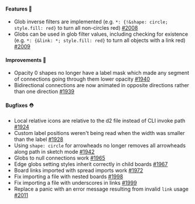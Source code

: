 #### Features 🚀

- Glob inverse filters are implemented (e.g. `*: {!&shape: circle; style.fill: red}` to turn all non-circles red) [#2008](https://github.com/terrastruct/d2/pull/2008)
- Globs can be used in glob filter values, including checking for existence (e.g. `*: {&link: *; style.fill: red}` to turn all objects with a link red) [#2009](https://github.com/terrastruct/d2/pull/2009)

#### Improvements 🧹

- Opacity 0 shapes no longer have a label mask which made any segment of connections going through them lower opacity [#1940](https://github.com/terrastruct/d2/pull/1940)
- Bidirectional connections are now animated in opposite directions rather than one direction [#1939](https://github.com/terrastruct/d2/pull/1939)

#### Bugfixes ⛑️

- Local relative icons are relative to the d2 file instead of CLI invoke path [#1924](https://github.com/terrastruct/d2/pull/1924)
- Custom label positions weren't being read when the width was smaller than the label [#1928](https://github.com/terrastruct/d2/pull/1928)
- Using `shape: circle` for arrowheads no longer removes all arrowheads along path in sketch mode [#1942](https://github.com/terrastruct/d2/pull/1942)
- Globs to null connections work [#1965](https://github.com/terrastruct/d2/pull/1965)
- Edge globs setting styles inherit correctly in child boards [#1967](https://github.com/terrastruct/d2/pull/1967)
- Board links imported with spread imports work [#1972](https://github.com/terrastruct/d2/pull/1972)
- Fix importing a file with nested boards [#1998](https://github.com/terrastruct/d2/pull/1998)
- Fix importing a file with underscores in links [#1999](https://github.com/terrastruct/d2/pull/1999)
- Replace a panic with an error message resulting from invalid `link` usage [#2011](https://github.com/terrastruct/d2/pull/2011)
